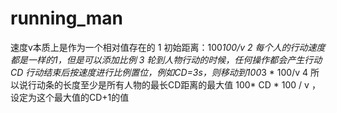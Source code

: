 # running_man
速度v本质上是作为一个相对值存在的
1 初始距离：100*100/v
2 每个人的行动速度都是一样的1，但是可以添加比例
3 轮到人物行动的时候，任何操作都会产生行动CD
  行动结束后按速度进行比例置位，例如CD=3s，则移动到100*3 * 100/v
4 所以说行动条的长度至少是所有人物的最长CD距离的最大值 100* CD * 100 / v ， 设定为这个最大值的CD+1的值
